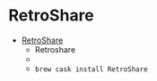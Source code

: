 # RetroShare
- [RetroShare](https://retroshare.sourceforge.io/)
  -  Retroshare
  - 
  - `brew cask install RetroShare`
